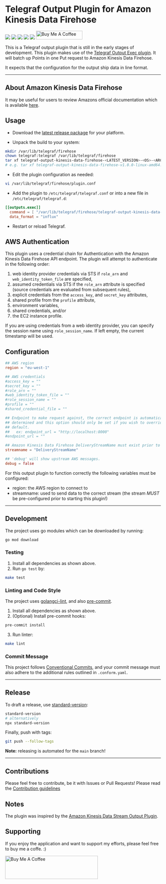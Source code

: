 # Telegraf Output Plugin for Amazon Kinesis Data Firehose

[![](https://img.shields.io/github/license/muhlba91/telegraf-output-kinesis-data-firehose?style=for-the-badge)](LICENSE)
[![](https://img.shields.io/github/workflow/status/muhlba91/telegraf-output-kinesis-data-firehose/Release?style=for-the-badge)](https://github.com/muhlba91/telegraf-output-kinesis-data-firehose/actions)
[![](https://img.shields.io/coveralls/github/muhlba91/telegraf-output-kinesis-data-firehose?style=for-the-badge)](https://github.com/muhlba91/telegraf-output-kinesis-data-firehose/)
[![](https://img.shields.io/github/release-date/muhlba91/telegraf-output-kinesis-data-firehose?style=for-the-badge)](https://github.com/muhlba91/telegraf-output-kinesis-data-firehose/releases)
[![](https://img.shields.io/github/downloads/muhlba91/telegraf-output-kinesis-data-firehose/total?style=for-the-badge)](https://github.com/muhlba91/telegraf-output-kinesis-data-firehose/releases)
<a href="https://www.buymeacoffee.com/muhlba91" target="_blank"><img src="https://cdn.buymeacoffee.com/buttons/default-orange.png" alt="Buy Me A Coffee" height="28" width="150"></a>

This is a Telegraf output plugin that is still in the early stages of development.
This plugin makes use of the [Telegraf Output Exec plugin](https://github.com/influxdata/telegraf/tree/master/plugins/outputs/exec).
It will batch up Points in one Put request to Amazon Kinesis Data Firehose.

It expects that the configuration for the output ship data in line format.

---

## About Amazon Kinesis Data Firehose

It may be useful for users to review Amazons official documentation which is
available [here](https://docs.aws.amazon.com/firehose/latest/dev/what-is-this-service.html).

## Usage

- Download the [latest release package](https://github.com/muhlba91/telegraf-output-kinesis-data-firehose/releases/latest) for your platform.

- Unpack the build to your system:

```bash
mkdir /var/lib/telegraf/firehose
chown telegraf:telegraf /var/lib/telegraf/firehose
tar xf telegraf-output-kinesis-data-firehose-<LATEST_VERSION>-<OS>-<ARCH>.tar.gz -C /var/lib/telegraf/firehose
# e.g. tar xf telegraf-output-kinesis-data-firehose-v1.0.0-linux-amd64.tar.gz -C /var/lib/telegraf/firehose
```

- Edit the plugin configuration as needed:

```bash
vi /var/lib/telegraf/firehose/plugin.conf
```

- Add the plugin to `/etc/telegraf/telegraf.conf` or into a new file in `/etc/telegraf/telegraf.d`:

```toml
[[outputs.exec]]
  command = [ "/var/lib/telegraf/firehose/telegraf-output-kinesis-data-firehose", "-config", "/var/lib/telegraf/firehose/plugin.conf" ]
  data_format = "influx"
```

- Restart or reload Telegraf.

## AWS Authentication

This plugin uses a credential chain for Authentication with the Amazon Kinesis Data Firehose API
endpoint. The plugin will attempt to authenticate in the following order:

1. web identity provider credentials via STS if `role_arn` and
   `web_identity_token_file` are specified,
2. assumed credentials via STS if the `role_arn` attribute is specified (source
   credentials are evaluated from subsequent rules),
3. explicit credentials from the `access_key`, and `secret_key` attributes,
4. shared profile from the `profile` attribute,
5. environment variables,
6. shared credentials, and/or
7. the EC2 instance profile.

If you are using credentials from a web identity provider, you can specify the
session name using `role_session_name`.
If left empty, the current timestamp will be used.

## Configuration

```toml @plugin.conf
## AWS region
region = "eu-west-1"

## AWS credentials
#access_key = ""
#secret_key = ""
#role_arn = ""
#web_identity_token_file = ""
#role_session_name = ""
#profile = ""
#shared_credential_file = ""

## Endpoint to make request against, the correct endpoint is automatically
## determined and this option should only be set if you wish to override the
## default.
##   ex: endpoint_url = "http://localhost:8000"
#endpoint_url = ""

## Amazon Kinesis Data Firehose DeliveryStreamName must exist prior to starting telegraf.
streamname = "DeliveryStreamName"

## 'debug' will show upstream AWS messages.
debug = false
```

For this output plugin to function correctly the following variables must be configured:

- region: the AWS region to connect to
- streamname: used to send data to the correct stream (the stream *MUST* be pre-configured prior to starting this plugin!)

---

## Development

The project uses go modules which can be downloaded by running:

```bash
go mod download
```

### Testing

1) Install all dependencies as shown above.
2) Run `go test` by:

```bash
make test
```

### Linting and Code Style

The project uses [golangci-lint](http://golangci-lint.run), and also [pre-commit](https://pre-commit.com/).

1) Install all dependencies as shown above.
2) (Optional) Install pre-commit hooks:

```bash
pre-commit install
```

3) Run linter:

```bash
make lint
```

### Commit Message

This project follows [Conventional Commits](https://www.conventionalcommits.org/), and your commit message must also
adhere to the additional rules outlined in `.conform.yaml`.

---

## Release

To draft a release, use [standard-version](https://github.com/conventional-changelog/standard-version):

```bash
standard-version
# alternatively
npx standard-version
```

Finally, push with tags:

```bash
git push --follow-tags
```

**Note:** releasing is automated for the `main` branch!

---

## Contributions

Please feel free to contribute, be it with Issues or Pull Requests! Please read
the [Contribution guidelines](CONTRIBUTING.md)

## Notes

The plugin was inspired by the [Amazon Kinesis Data Stream Output Plugin](https://github.com/morfien101/telegraf-output-kinesis).

## Supporting

If you enjoy the application and want to support my efforts, please feel free to buy me a coffe. :)

<a href="https://www.buymeacoffee.com/muhlba91" target="_blank"><img src="https://cdn.buymeacoffee.com/buttons/default-orange.png" alt="Buy Me A Coffee" height="75" width="300"></a>
